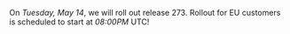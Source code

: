 On *Tuesday, May 14*, we will roll out release 273.
Rollout for EU customers is scheduled to start at *08:00PM* UTC!

